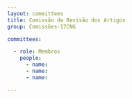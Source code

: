 ```yaml
---
layout: committees
title: Comissão de Revisão dos Artigos
group: Comissões-17CNG

committees:

  - role: Membros
    people:
      - name: 
      - name: 
      - name: 

---
```

